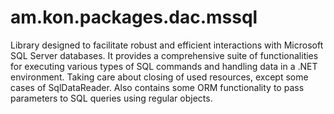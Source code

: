 # am.kon.packages.dac.mssql
Library designed to facilitate robust and efficient interactions with Microsoft SQL Server databases. It provides a comprehensive suite of functionalities for executing various types of SQL commands and handling data in a .NET environment.
Taking care about closing of used resources, except some cases of SqlDataReader. Also contains some ORM functionality to pass parameters to SQL queries using regular objects.

